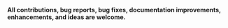 **All contributions, bug reports, bug fixes, documentation improvements, enhancements, and ideas are welcome.**
